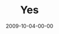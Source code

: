 ---
layout: message
category: message
series: "Commitment"
title: "Yes"
date: 2009-10-04-00-00
message_id: 584
audio-description: "Tim Senff, Titus Sithole and our friends from Charity and Faith Mission (Mamelodi, South Africa) share updates on our partnership and talk about the fruit of commitment."
audio: "http://s3.amazonaws.com/crossroadsaudiomessages/Commitment4.mp3"
audio-title: "Yes (South Africa)"
audio-duration: "33:04"
video-description: "Tim Senff, Titus Sithole and our friends from Charity and Faith Mission (Mamelodi, South Africa) give updates on our partnership and talk about the fruit of commitment."
video-title: "Yes (South Africa)"
video: "https://s3.amazonaws.com/crossroadsvideomessages/Commitment4.mp4"
video-poster: "https://www.crossroads.net/uploadedfiles/Commitment4-still.jpg"
program-description: ""
program: "http://www.crossroads.net/players/media/hq/1003_04Program.pdf"
program-title: "Yes (Program)"
---